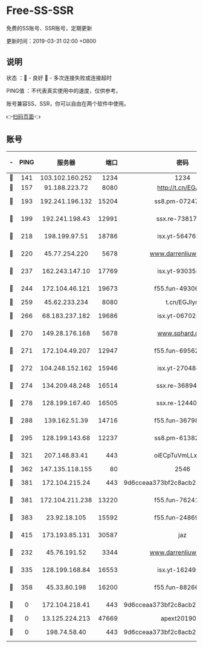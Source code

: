 # Free-SS-SSR

免费的SS账号、SSR账号，定期更新

更新时间：2019-03-31 02:00 +0800

## 说明

状态     ：🙂 - 良好 🙁 - 多次连接失败或连接超时

PING值   ：不代表真实使用中的速度，仅供参考。

账号兼容SS、SSR，你可以自由在两个软件中使用。

👉[扫码页面](https://liesauer.github.io/Free-SS-SSR/)👈

## 账号

|-|PING|服务器|端口|密码|加密方式|区域|
|:----:|:----:|:-----:|-----:|:----:|:----:|:----:|
|🙂|141|103.102.160.252|1234|1234|rc4-md5|JP|
|🙂|157|91.188.223.72|8080|http://t.cn/EGJIyrl|rc4-md5|RU|
|🙂|193|192.241.196.132|15204|ss8.pm-07247193|aes-256-cfb|US|
|🙂|199|192.241.198.43|12991|ssx.re-73817435|aes-256-cfb|US|
|🙂|218|198.199.97.51|18786|isx.yt-56476563|aes-256-cfb|US|
|🙂|220|45.77.254.220|5678|www.darrenliuwei.com|aes-256-cfb|SG|
|🙂|237|162.243.147.10|17769|isx.yt-93035840|aes-256-cfb|US|
|🙂|244|172.104.46.121|19673|f55.fun-49306300|aes-256-cfb|SG|
|🙂|259|45.62.233.234|8080|t.cn/EGJIyrl|rc4-md5|CA|
|🙂|266|68.183.237.182|19686|isx.yt-06702385|aes-256-cfb|SG|
|🙂|270|149.28.176.168|5678|www.sphard.com|aes-256-cfb|AU|
|🙂|271|172.104.49.207|12947|f55.fun-69562223|aes-256-cfb|SG|
|🙂|272|104.248.152.162|15946|isx.yt-27048803|aes-256-cfb|SG|
|🙂|274|134.209.48.248|16514|ssx.re-36894461|aes-256-cfb|US|
|🙂|278|128.199.167.40|16505|ssx.re-12440884|aes-256-cfb|SG|
|🙂|288|139.162.51.39|14716|f55.fun-36798193|aes-256-cfb|SG|
|🙂|295|128.199.143.68|12237|ss8.pm-61382605|aes-256-cfb|SG|
|🙂|321|207.148.83.41|443|oiECpTuVmLLxk4Ts|aes-256-cfb|AU|
|🙂|362|147.135.118.155|80|2546|chacha20|US|
|🙂|381|172.104.215.24|443|9d6cceaa373bf2c8acb22e60b6a58be6|aes-256-cfb|US|
|🙂|381|172.104.211.238|13220|f55.fun-76241497|aes-256-cfb|US|
|🙂|383|23.92.18.105|15592|f55.fun-24869458|aes-256-cfb|US|
|🙂|415|173.193.85.131|30587|jaz|aes-256-cfb|US|
|🙁|232|45.76.191.52|3344|www.darrenliuwei.com|aes-256-cfb|JP|
|🙁|335|128.199.168.84|16553|isx.yt-16249501|aes-256-cfb|SG|
|🙁|358|45.33.80.198|16200|f55.fun-88266178|aes-256-cfb|US|
|🙁|0|172.104.218.41|443|9d6cceaa373bf2c8acb22e60b6a58be6|aes-256-cfb|US|
|🙁|0|13.125.224.213|47669|apext2019001|chacha20|KR|
|🙁|0|198.74.58.40|443|9d6cceaa373bf2c8acb22e60b6a58be6|aes-256-cfb|US|
